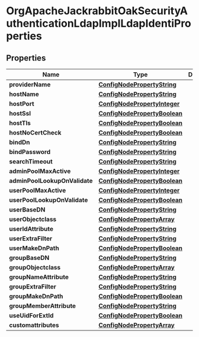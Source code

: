 
# OrgApacheJackrabbitOakSecurityAuthenticationLdapImplLdapIdentiProperties

## Properties
Name | Type | Description | Notes
------------ | ------------- | ------------- | -------------
**providerName** | [**ConfigNodePropertyString**](ConfigNodePropertyString.md) |  |  [optional]
**hostName** | [**ConfigNodePropertyString**](ConfigNodePropertyString.md) |  |  [optional]
**hostPort** | [**ConfigNodePropertyInteger**](ConfigNodePropertyInteger.md) |  |  [optional]
**hostSsl** | [**ConfigNodePropertyBoolean**](ConfigNodePropertyBoolean.md) |  |  [optional]
**hostTls** | [**ConfigNodePropertyBoolean**](ConfigNodePropertyBoolean.md) |  |  [optional]
**hostNoCertCheck** | [**ConfigNodePropertyBoolean**](ConfigNodePropertyBoolean.md) |  |  [optional]
**bindDn** | [**ConfigNodePropertyString**](ConfigNodePropertyString.md) |  |  [optional]
**bindPassword** | [**ConfigNodePropertyString**](ConfigNodePropertyString.md) |  |  [optional]
**searchTimeout** | [**ConfigNodePropertyString**](ConfigNodePropertyString.md) |  |  [optional]
**adminPoolMaxActive** | [**ConfigNodePropertyInteger**](ConfigNodePropertyInteger.md) |  |  [optional]
**adminPoolLookupOnValidate** | [**ConfigNodePropertyBoolean**](ConfigNodePropertyBoolean.md) |  |  [optional]
**userPoolMaxActive** | [**ConfigNodePropertyInteger**](ConfigNodePropertyInteger.md) |  |  [optional]
**userPoolLookupOnValidate** | [**ConfigNodePropertyBoolean**](ConfigNodePropertyBoolean.md) |  |  [optional]
**userBaseDN** | [**ConfigNodePropertyString**](ConfigNodePropertyString.md) |  |  [optional]
**userObjectclass** | [**ConfigNodePropertyArray**](ConfigNodePropertyArray.md) |  |  [optional]
**userIdAttribute** | [**ConfigNodePropertyString**](ConfigNodePropertyString.md) |  |  [optional]
**userExtraFilter** | [**ConfigNodePropertyString**](ConfigNodePropertyString.md) |  |  [optional]
**userMakeDnPath** | [**ConfigNodePropertyBoolean**](ConfigNodePropertyBoolean.md) |  |  [optional]
**groupBaseDN** | [**ConfigNodePropertyString**](ConfigNodePropertyString.md) |  |  [optional]
**groupObjectclass** | [**ConfigNodePropertyArray**](ConfigNodePropertyArray.md) |  |  [optional]
**groupNameAttribute** | [**ConfigNodePropertyString**](ConfigNodePropertyString.md) |  |  [optional]
**groupExtraFilter** | [**ConfigNodePropertyString**](ConfigNodePropertyString.md) |  |  [optional]
**groupMakeDnPath** | [**ConfigNodePropertyBoolean**](ConfigNodePropertyBoolean.md) |  |  [optional]
**groupMemberAttribute** | [**ConfigNodePropertyString**](ConfigNodePropertyString.md) |  |  [optional]
**useUidForExtId** | [**ConfigNodePropertyBoolean**](ConfigNodePropertyBoolean.md) |  |  [optional]
**customattributes** | [**ConfigNodePropertyArray**](ConfigNodePropertyArray.md) |  |  [optional]



